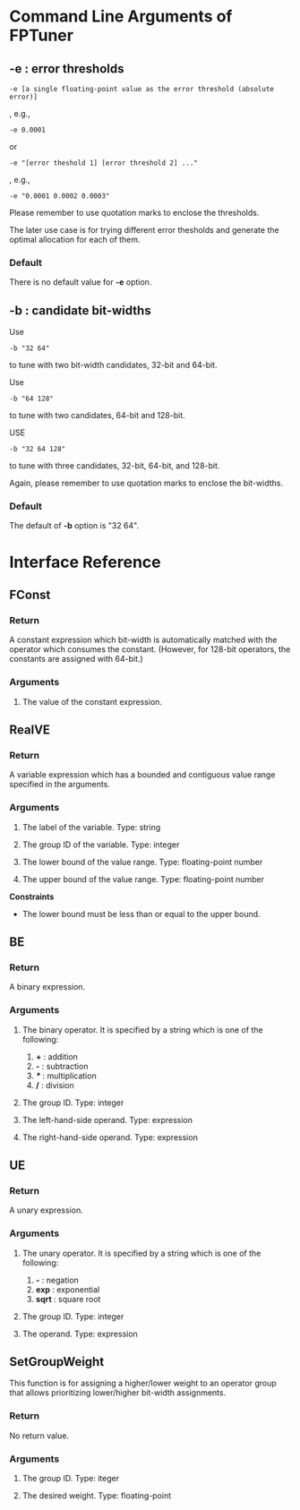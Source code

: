 # Command Line Arguments of FPTuner 

## -e : error thresholds 

```
-e [a single floating-point value as the error threshold (absolute error)] 
```
, e.g., 
```
-e 0.0001
```

or 

```
-e "[error theshold 1] [error threshold 2] ..." 
```
, e.g., 
```
-e "0.0001 0.0002 0.0003"
```
Please remember to use quotation marks to enclose the thresholds. 

The later use case is for trying different error thesholds and generate the optimal allocation for each of them. 

### Default 
There is no default value for **-e** option. 


## -b : candidate bit-widths 

Use 
```
-b "32 64" 
``` 
to tune with two bit-width candidates, 32-bit and 64-bit. 

Use 
```
-b "64 128" 
``` 
to tune with two candidates, 64-bit and 128-bit. 

USE 
```
-b "32 64 128"
``` 
to tune with three candidates, 32-bit, 64-bit, and 128-bit. 

Again, please remember to use quotation marks to enclose the bit-widths. 

### Default 
The default of **-b** option is "32 64". 



# Interface Reference 

## FConst 
### Return 
A constant expression which bit-width is automatically matched with the operator which consumes the constant. 
(However, for 128-bit operators, the constants are assigned with 64-bit.) 

### Arguments 

1. The value of the constant expression. 


## RealVE 
### Return 
A variable expression which has a bounded and contiguous value range specified in the arguments. 

### Arguments 

1. The label of the variable. Type: string

2. The group ID of the variable. Type: integer 

3. The lower bound of the value range. Type: floating-point number 

4. The upper bound of the value range. Type: floating-point number 

**Constraints** 

- The lower bound must be less than or equal to the upper bound. 


## BE 
### Return 
A binary expression. 

### Arguments 

1. The binary operator. It is specified by a string which is one of the following:
    1. **+** : addition 
    2. **-** : subtraction 
    3. **<em>*</em>** : multiplication 
    4. **/** : division 

2. The group ID. Type: integer 

3. The left-hand-side operand. Type: expression 

4. The right-hand-side operand. Type: expression 


## UE
### Return 
A unary expression. 

### Arguments
1. The unary operator. It is specified by a string which is one of the following: 
    1. **-** : negation
    2. **exp** : exponential 
    3. **sqrt** : square root

2. The group ID. Type: integer

3. The operand. Type: expression


## SetGroupWeight
This function is for assigning a higher/lower weight to an operator group that allows prioritizing lower/higher bit-width assignments. 

### Return
No return value. 

### Arguments 
1. The group ID. Type: iteger

2. The desired weight. Type: floating-point
